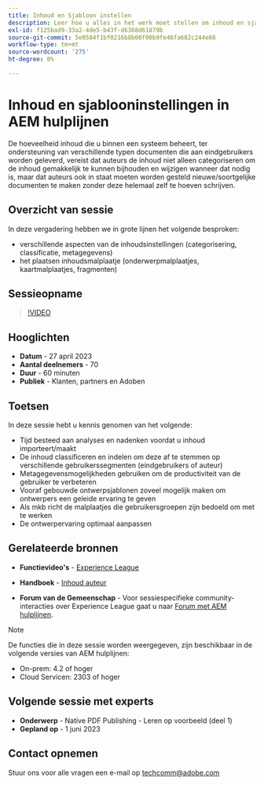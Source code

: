 ```yaml
---
title: Inhoud en Sjabloon instellen
description: Leer hoe u alles in het werk moet stellen om inhoud en sjablonen in AEM hulplijnen in te stellen.
exl-id: f125bad9-33a2-4de5-b43f-d6368d61879b
source-git-commit: 5e0584f1bf0216b8b00f00b9fe46fa682c244e08
workflow-type: tm+mt
source-wordcount: '275'
ht-degree: 0%

---
```


# Inhoud en sjablooninstellingen in AEM hulplijnen

De hoeveelheid inhoud die u binnen een systeem beheert, ter ondersteuning van verschillende typen documenten die aan eindgebruikers worden geleverd, vereist dat auteurs de inhoud niet alleen categoriseren om de inhoud gemakkelijk te kunnen bijhouden en wijzigen wanneer dat nodig is, maar dat auteurs ook in staat moeten worden gesteld nieuwe/soortgelijke documenten te maken zonder deze helemaal zelf te hoeven schrijven.


## Overzicht van sessie

In deze vergadering hebben we in grote lijnen het volgende besproken:
- verschillende aspecten van de inhoudsinstellingen (categorisering, classificatie, metagegevens)
- het plaatsen inhoudsmalplaatje (onderwerpmalplaatjes, kaartmalplaatjes, fragmenten)



## Sessieopname

>[!VIDEO](https://video.tv.adobe.com/v/3419004/guides-templates-author-templates?quality=12&learn=on)


## Hooglichten

- **Datum** - 27 april 2023
- **Aantal deelnemers** - 70
- **Duur** - 60 minuten
- **Publiek** - Klanten, partners en Adoben


## Toetsen

In deze sessie hebt u kennis genomen van het volgende:
- Tijd besteed aan analyses en nadenken voordat u inhoud importeert/maakt
- De inhoud classificeren en indelen om deze af te stemmen op verschillende gebruikerssegmenten (eindgebruikers of auteur)
- Metagegevensmogelijkheden gebruiken om de productiviteit van de gebruiker te verbeteren
- Vooraf gebouwde ontwerpsjablonen zoveel mogelijk maken om ontwerpers een geleide ervaring te geven
- Als mkb richt de malplaatjes die gebruikersgroepen zijn bedoeld om met te werken
- De ontwerpervaring optimaal aanpassen



## Gerelateerde bronnen

- **Functievideo&#39;s** -  [Experience League](https://experienceleague.adobe.com/docs/experience-manager-guides-learn/videos/advanced-user-guide/folder-profiles.html)

- **Handboek** - [Inhoud auteur](https://help.adobe.com/en_US/xml-documentation-for-adobe-experience-manager/index.html#t=DXML-master-map%2Freports-intro.html)

- **Forum van de Gemeenschap** - Voor sessiespecifieke community-interacties over Experience League gaat u naar  [Forum met AEM hulplijnen](https://experienceleaguecommunities.adobe.com/t5/experience-manager-guides/bd-p/xml-documentation-discussions).

>[!NOTE]
>
> De functies die in deze sessie worden weergegeven, zijn beschikbaar in de volgende versies van AEM hulplijnen:
> - On-prem: 4.2 of hoger
> - Cloud Servicen: 2303 of hoger


## Volgende sessie met experts

- **Onderwerp** - Native PDF Publishing - Leren op voorbeeld (deel 1)
- **Gepland op** - 1 juni 2023


## Contact opnemen

Stuur ons voor alle vragen een e-mail op <techcomm@adobe.com>
